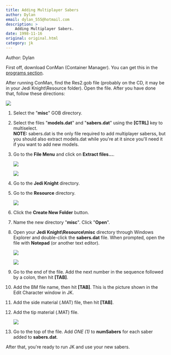 ```yaml
---
title: Adding Multiplayer Sabers
author: Dylan
email: dylan_555@hotmail.com
description: >
    Adding Multiplayer Sabers.
date: 1998-11-16
original: original.html
category: jk
---
```


Author: Dylan

First off, download ConMan (Container Manager). You can get this in the
[programs section](/programs/).

After running ConMan, find the Res2.gob file (probably on the CD, it may
be in your Jedi Knight\\Resource folder). Open the file. After you have
done that, follow these directions:

![](modelsaber1.gif)

1.  Select the "**misc**" GOB directory.  
2.  Select the files "**models.dat**" and "**sabers.dat**" using the
    **\[CTRL\]** key to multiselect.  
    **NOTE:** <span class="underline">sabers.dat</span> is the only file
    required to add multiplayer saberss, but you should also extract
    <span class="underline">models.dat</span> while you're at it since
    you'll need it if you want to add new models.

3.  Go to the **File Menu** and click on **Extract files...**.

    ![](modelsaber2.gif)

    ![](modelsaber3.gif)

4.  Go to the **Jedi Knight** directory.  
5.  Go to the **Resource** directory.  

    ![](modelsaber4.gif)

6.  Click the **Create New Folder** button.  
7.  Name the new directory "**misc**". Click "**Open**".

8.  Open your **Jedi Knight\\Resource\\misc** directory through Windows
    Explorer and double-click the **sabers.dat** file. When prompted,
    open the file with **Notepad** (or another text editor).

    ![](modelsaber5.gif)

    ![](modelsaber8.gif)

9.  Go to the end of the file. Add the next number in the sequence
    followed by a colon, then hit **\[TAB\]**.  
10. Add the BM file name, then hit **\[TAB\]**. This is the picture
    shown in the Edit Character window in JK.  
11. Add the side material (.MAT) file, then hit **\[TAB\]**.  
12. Add the tip material (.MAT) file.

    ![](modelsaber9.gif)

13. Go to the top of the file. Add *ONE (1)* to **numSabers** for each
    saber added to **sabers.dat**.

After that, you're ready to run JK and use your new sabers.
